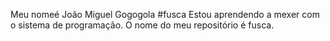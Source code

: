 Meu nomeé João Miguel Gogogola
#fusca
Estou aprendendo a mexer com o sistema de programação.
O nome do meu repositório é fusca.

